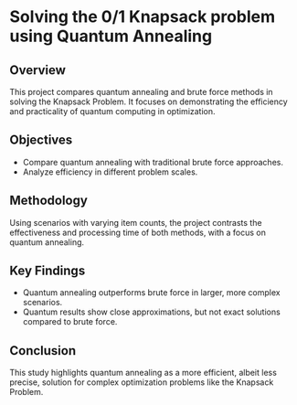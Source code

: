 # Solving the 0/1 Knapsack problem using Quantum Annealing

## Overview
This project compares quantum annealing and brute force methods in solving the Knapsack Problem. It focuses on demonstrating the efficiency and practicality of quantum computing in optimization.

## Objectives
- Compare quantum annealing with traditional brute force approaches.
- Analyze efficiency in different problem scales.

## Methodology
Using scenarios with varying item counts, the project contrasts the effectiveness and processing time of both methods, with a focus on quantum annealing.

## Key Findings
- Quantum annealing outperforms brute force in larger, more complex scenarios.
- Quantum results show close approximations, but not exact solutions compared to brute force.

## Conclusion
This study highlights quantum annealing as a more efficient, albeit less precise, solution for complex optimization problems like the Knapsack Problem.
